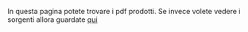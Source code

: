 In questa pagina potete trovare i pdf prodotti. Se invece volete vedere i sorgenti
allora guardate [qui](https://github.com/snsmathlessons/Zannier1617)
